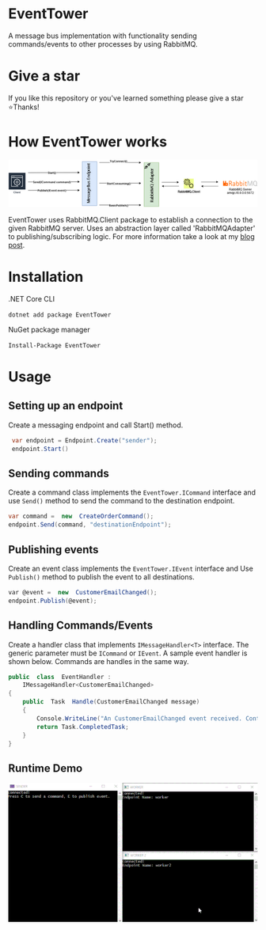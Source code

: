
# EventTower
A message bus implementation with functionality sending commands/events to other processes by using RabbitMQ.

# Give a star
If you like this repository or you've learned something please give a star ⭐Thanks!

# How EventTower works

![EventTower](./doc/eventtower-diagram.png)

EventTower uses RabbitMQ.Client package to establish a connection to the given RabbitMQ server. Uses an abstraction layer called 'RabbitMQAdapter' to publishing/subscribing logic. For more information take a look at my [blog post](https://fatihdumanli.medium.com/build-a-message-bus-implementation-with-net-core-and-rabbitmq-9ba350b777f4).


# Installation
.NET Core CLI

`dotnet add package EventTower`

NuGet package manager

`Install-Package EventTower`

# Usage

## Setting up an endpoint

Create a messaging endpoint and call Start() method.

```csharp
 var endpoint = Endpoint.Create("sender");
 endpoint.Start()
```
   
  ## Sending commands
  
  Create a command class implements the `EventTower.ICommand` interface and use `Send()` method to send the command to the destination endpoint.

```csharp
var command =  new  CreateOrderCommand();
endpoint.Send(command, "destinationEndpoint");
```    

## Publishing events

Create an event class implements the `EventTower.IEvent` interface and Use `Publish()` method to publish the event to all destinations.

```csharp
var @event =  new  CustomerEmailChanged();
endpoint.Publish(@event);
```
    

## Handling Commands/Events

Create a handler class that implements `IMessageHandler<T>` interface. The generic parameter must be `ICommand` or `IEvent`. A sample event handler is shown below. Commands are handles in the same way.

```csharp
public  class  EventHandler :
	IMessageHandler<CustomerEmailChanged>
{
	public  Task  Handle(CustomerEmailChanged message)
	{
		Console.WriteLine("An CustomerEmailChanged event received. Content: {0}", JsonConvert.SerializeObject(message));
		return Task.CompletedTask;
	}
}
```

## Runtime Demo
![Runtime demo](./doc/eventtower-in-action.gif)
